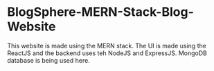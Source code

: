 # BlogSphere-MERN-Stack-Blog-Website
This website is made using the MERN stack. The UI is made using the ReactJS and the backend uses teh NodeJS and ExpressJS. MongoDB database is being used here.
